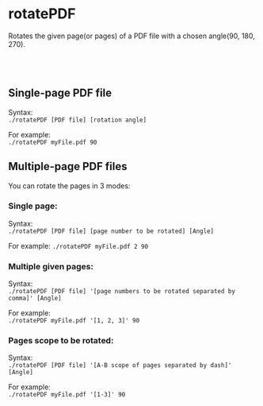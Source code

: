 <h1>rotatePDF</h1>

<p>Rotates the given page(or pages) of a PDF file with a chosen angle(90, 180, 270).</p> <br><br>

<h2>Single-page PDF file</h2> 
<p>Syntax:<br> <code>./rotatePDF [PDF file] [rotation angle]</code>
<p>For example: <br>
<code>./rotatePDF myFile.pdf 90</code></p>

<h2>Multiple-page PDF files</h2>

<p>You can rotate the pages in 3 modes:</p>

  <h3>Single page:</h3>
  <p>Syntax:<br> <code>./rotatePDF [PDF file] [page number to be rotated] [Angle]</code></p>
  <p>For example: 
  <code>./rotatePDF myFile.pdf 2 90</code><br></p>
  <h3>Multiple given pages:</h3>
  <p>Syntax:<br> <code>./rotatePDF [PDF file] '[page numbers to be rotated separated by comma]' [Angle]</code></p>
  <p>For example: <br>
  <code>./rotatePDF myFile.pdf '[1, 2, 3]' 90</code><br></p>
  <h3>Pages scope to be rotated:</h3>
  <p>Syntax:<br> <code>./rotatePDF [PDF file] '[A-B scope of pages separated by dash]' [Angle]</code></p>
  <p>For example: <br>
  <code>./rotatePDF myFile.pdf '[1-3]' 90</code></p>

